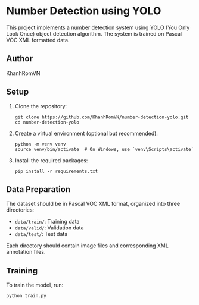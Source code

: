 # Number Detection using YOLO
This project implements a number detection system using YOLO (You Only Look Once) object detection algorithm. The system is trained on Pascal VOC XML formatted data.

## Author
KhanhRomVN


## Setup

1. Clone the repository:
   ```
   git clone https://github.com/KhanhRomVN/number-detection-yolo.git
   cd number-detection-yolo
   ```

2. Create a virtual environment (optional but recommended):
   ```
   python -m venv venv
   source venv/bin/activate  # On Windows, use `venv\Scripts\activate`
   ```

3. Install the required packages:
   ```
   pip install -r requirements.txt
   ```

## Data Preparation

The dataset should be in Pascal VOC XML format, organized into three directories:
- `data/train/`: Training data
- `data/valid/`: Validation data
- `data/test/`: Test data

Each directory should contain image files and corresponding XML annotation files.

## Training

To train the model, run:
```
python train.py
```

